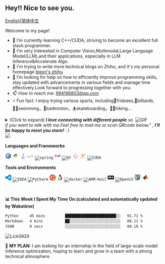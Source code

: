 ## Hey!! Nice to see you.
[English](README.md)|[简体中文](README.ZH_CN.md)

Welcome to my page!
- 🌱 I’m currently learning C++/CUDA, striving to become an excellent full stack programmer.
- 👯 I’m very interested in Computer Vision,Multimodal,Large Language Model(LLM),and their applications, especially in LLM Inference&Accelerate Algo.
- 💬 I'm trying to write more technical blogs on Zhihu, and it's my personal homepage [leeon's zhihu](https://www.zhihu.com/people/fybxrkkx/posts)
- 🤔 I’m looking for help on how to efficiently improve programming skills, stay updated with advancements in various fields and manage time effectively.Look forward to progressing together with you.
- 📫 How to reach me: 994196803@qq.com
- ⚡ Fun fact: I enjoy trying various sports, including🥏frisbees,🎱billiards,🏊‍♂️swimming，🏸badminton，🏂skateboarding，🚶‍♂️hiking...

<img align="right" alt="GIF" src="src/assert/giphy.gif" width="84" title="Say HI"> <details><summary>(Click to expand) <em><b>I love connecting with different people</b> so if you want to talk with me.Feel free to mail me or scan QRcode below." </b></a>, <b>I'll be happy to meet you more!</b> : )</em></summary>

<!--my introduction start-->
Wechat QRcode
<code><img height="250" src="src\assert\png\wechat_QRcode.png" alt="PyTorch" title="PyTorch"></code>
---
</details>
<!--my introduction end -->

<a target="_blank" rel="noopener noreferrer nofollow" >
  <img  height="140px" src="https://github-readme-stats.vercel.app/api?username=Lick0920&show_icons=true&theme=radical&bg_color=0,EC6C6C,FFD479,FFFC79,73FA79&theme=synthwave&locale=en&hide_title=true&hide_border=true"/>
</a>

**Languages and Frameworks**

<code><img height="20" src="https://raw.githubusercontent.com/github/explore/80688e429a7d4ef2fca1e82350fe8e3517d3494d/topics/cpp/cpp.png" alt="C++" title="C++"></code>
<code><img height="20" src="https://raw.githubusercontent.com/github/explore/80688e429a7d4ef2fca1e82350fe8e3517d3494d/topics/python/python.png" alt="Python" title="Python"></code>
<code><img height="20" src="https://raw.githubusercontent.com/devicons/devicon/master/icons/java/java-original.svg" alt="java" title="java"></code>
<code><img height="20" src="https://raw.githubusercontent.com/devicons/devicon/master/icons/mysql/mysql-original-wordmark.svg" alt="MySQL" title="MySQL"></code>
<code><img height="20" src="https://www.vectorlogo.zone/logos/springio/springio-icon.svg" alt="spring" title="spring"></code>
<code><img height="20" src="https://raw.githubusercontent.com/github/explore/80688e429a7d4ef2fca1e82350fe8e3517d3494d/topics/git/git.png" alt="Git" title="Git"></code>
<code><img height="20" width="22" src="https://user-images.githubusercontent.com/29084184/183043709-bf66d400-014c-4332-861a-7edc5ae610b9.png" alt="Qt" title="Qt"></code>
<code><img height="20" src="src/assert/icons/pytorch-logo.png" alt="PyTorch" title="PyTorch"></code>
<code><img height="20" src="https://raw.githubusercontent.com/github/explore/80688e429a7d4ef2fca1e82350fe8e3517d3494d/topics/tensorflow/tensorflow.png" alt="TensorFlow" title="TensorFlow"></code>
<code><img height="20" src="https://pic3.zhimg.com/50/v2-1354885f5150c2849b7eb02c70571cff_720w.jpg?source=54b3c3a5" alt="CUDA" title="CUDA"></code>

**Tools and Environments**

<code><img height="20" src="https://raw.githubusercontent.com/github/explore/80688e429a7d4ef2fca1e82350fe8e3517d3494d/topics/visual-studio-code/visual-studio-code.png" alt="VSCode" title="VSCode"></code>
<code><img height="20" src="https://th.bing.com/th/id/R.98865e06d77faca32b3e118df119049e?rik=AU0%2bE0ROLAbnog&riu=http%3a%2f%2flogonoid.com%2fimages%2fintellij-idea-logo.png&ehk=CapqYnZAeX0cbsUWxFNWr913YwdQDC7OFt%2ftIAEb%2fBU%3d&risl=&pid=ImgRaw&r=0" alt="IDEA" title="IDEA"></code>
<code><img height="20" src="https://images.nowcoder.com/images/20180629/0_1530258305740_67F7BB46DE9FC78164CA628F2CE05C37" alt="PyCharm" 
title="PyCharm"></code>
<code><img height="20" src="https://raw.githubusercontent.com/github/explore/80688e429a7d4ef2fca1e82350fe8e3517d3494d/topics/ubuntu/ubuntu.png" alt="Ubuntu" title="Ubuntu"></code>
<code><img height="20" src="https://raw.githubusercontent.com/github/explore/80688e429a7d4ef2fca1e82350fe8e3517d3494d/topics/linux/linux.png" alt="Linux" title="Linux"></code>
<code><img height="20" src="https://th.bing.com/th/id/R.f56174382f698556d4d63de4d8c70e48?rik=7TNZh0Qu7rB3qg&riu=http%3a%2f%2flogos-download.com%2fwp-content%2fuploads%2f2016%2f09%2fDocker_logo.png&ehk=3bIEk6kEfOfkM%2fXL3vD30cFCffWkz%2fhymoTC2pq9GVU%3d&risl=&pid=ImgRaw&r=0" alt="docker" 
title="PyCharm"></code>
<code><img height="20" src="https://user-images.githubusercontent.com/29084184/128668555-59d96329-2e64-4370-bfdc-89bf7a12aea8.png" alt="ARM-Keil" title="ARM-Keil"></code>
<code><img height="20" src="https://raw.githubusercontent.com/github/explore/80688e429a7d4ef2fca1e82350fe8e3517d3494d/topics/markdown/markdown.png" alt="Markdown" title="MarkDown"></code>
<code><img height="20" src="https://camo.githubusercontent.com/ce9fb3389462f2c9444f863e410f0d17d04b216beba8749a015011887eadfbaf/68747470733a2f2f7777772e766563746f726c6f676f2e7a6f6e652f6c6f676f732f6f70656e63762f6f70656e63762d69636f6e2e737667" alt="OpenCV" title="OpenCV"></code>
<code><img height="20" src="https://raw.githubusercontent.com/github/explore/80688e429a7d4ef2fca1e82350fe8e3517d3494d/topics/vim/vim.png" alt="Vim" title="Vim"></code>
<code><img height="20" src="https://raw.githubusercontent.com/github/explore/80688e429a7d4ef2fca1e82350fe8e3517d3494d/topics/matlab/matlab.png" alt="Matlab" title="Matlab"></code>
    
<br>

**📊 This Week I Spent My Time On:(calculated and automatically updated by Wakatime)**

<!--START_SECTION:waka-->

```txt
Python     45 mins         ███████████████████████░░   91.71 %
Markdown   4 mins          ██░░░░░░░░░░░░░░░░░░░░░░░   08.11 %
JSON       0 secs          ░░░░░░░░░░░░░░░░░░░░░░░░░   00.19 %
```

<!--END_SECTION:waka-->

<p><img align="center" src="https://github-readme-stats.vercel.app/api/top-langs?username=Lick0920&show_icons=true&locale=en&layout=compact" alt="Lick0920" /></p>

🚧  **MY PLAN:**
I am looking for an internship in the field of large-scale model inference optimization, hoping to learn and grow in a team with a strong technical atmosphere.

